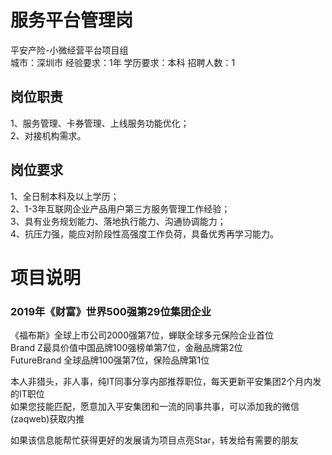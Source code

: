 # 服务平台管理岗
平安产险-小微经营平台项目组  
城市：深圳市 经验要求：1年 学历要求：本科  招聘人数：1

## 岗位职责
1、服务管理、卡券管理、上线服务功能优化；   
2、对接机构需求。

## 岗位要求
1、全日制本科及以上学历；   
2、1-3年互联网企业产品用户第三方服务管理工作经验；   
3、具有业务规划能力、落地执行能力、沟通协调能力；   
4、抗压力强，能应对阶段性高强度工作负荷，具备优秀再学习能力。

# 项目说明

### 2019年《财富》世界500强第29位集团企业
《福布斯》全球上市公司2000强第7位，蝉联全球多元保险企业首位  
Brand Z最具价值中国品牌100强榜单第7位，金融品牌第2位  
FutureBrand 全球品牌100强第7位，保险品牌第1位

本人非猎头，非人事，纯IT同事分享内部推荐职位，每天更新平安集团2个月内发的IT职位  
如果您技能匹配，愿意加入平安集团和一流的同事共事，可以添加我的微信(zaqweb)获取内推 

如果该信息能帮忙获得更好的发展请为项目点亮Star，转发给有需要的朋友




